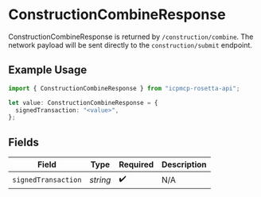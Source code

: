 # ConstructionCombineResponse

ConstructionCombineResponse is returned by `/construction/combine`. The network payload will be sent directly to the `construction/submit` endpoint.

## Example Usage

```typescript
import { ConstructionCombineResponse } from "icpmcp-rosetta-api";

let value: ConstructionCombineResponse = {
  signedTransaction: "<value>",
};
```

## Fields

| Field               | Type                | Required            | Description         |
| ------------------- | ------------------- | ------------------- | ------------------- |
| `signedTransaction` | *string*            | :heavy_check_mark:  | N/A                 |